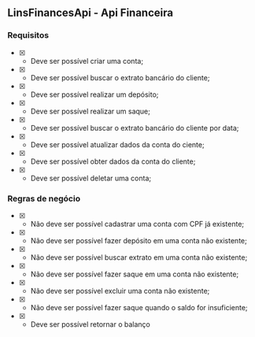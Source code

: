 ## LinsFinancesApi - Api Financeira

### Requisitos
- [x] - Deve ser possível criar uma conta;
- [x] - Deve ser possível buscar o extrato bancário do cliente;
- [x] - Deve ser possível realizar um depósito;
- [x] - Deve ser possível realizar um saque;
- [x] - Deve ser possível buscar o extrato bancário do cliente por data;
- [x] - Deve ser possível atualizar dados da conta do ciente;
- [x] - Deve ser possível obter dados da conta do cliente;
- [x] - Deve ser possível deletar uma conta;

### Regras de negócio
- [x] - Não deve ser possível cadastrar uma conta com CPF já existente;
- [x] - Não deve ser possível fazer depósito em uma conta não existente;
- [x] - Não deve ser possível buscar extrato em uma conta não existente;
- [x] - Não deve ser possível fazer saque em uma conta não existente;
- [x] - Não deve ser possível excluir uma conta não existente;
- [x] - Não deve ser possível fazer saque quando o saldo for insuficiente;
- [x] - Deve ser possível retornar o balanço

